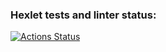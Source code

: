 ### Hexlet tests and linter status:
[![Actions Status](https://github.com/yuriymazmanian/data-analytics-project-92/actions/workflows/hexlet-check.yml/badge.svg)](https://github.com/yuriymazmanian/data-analytics-project-92/actions)